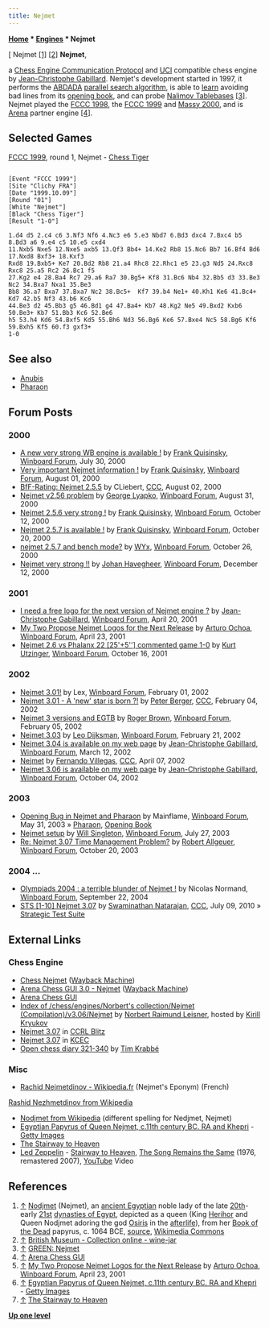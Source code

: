 ```yaml
---
title: Nejmet
---
```

**[Home](Home "Home") \* [Engines](Engines "Engines") \* Nejmet**



[ Nejmet <a id="cite-note-1" href="#cite-ref-1">[1]</a> <a id="cite-note-2" href="#cite-ref-2">[2]</a>
**Nejmet**,  

a [Chess Engine Communication Protocol](Chess_Engine_Communication_Protocol "Chess Engine Communication Protocol") and [UCI](UCI "UCI") compatible chess engine by [Jean-Christophe Gabillard](Jean-Christophe_Gabillard "Jean-Christophe Gabillard"). 
Nemjet's development started in 1997, it performs the [ABDADA](ABDADA "ABDADA") [parallel search algorithm](Parallel_Search "Parallel Search"), is able to [learn](Book_Learning "Book Learning") avoiding bad lines from its [opening book](Opening_Book "Opening Book"), and can probe [Nalimov Tablebases](Nalimov_Tablebases "Nalimov Tablebases") <a id="cite-note-3" href="#cite-ref-3">[3]</a>. 
Nejmet played the [FCCC 1998](FCCC_1998 "FCCC 1998"), the [FCCC 1999](FCCC_1999 "FCCC 1999") and [Massy 2000](index.php?title=Massy_2000&action=edit&redlink=1 "Massy 2000 (page does not exist)"), and is [Arena](Arena "Arena") partner engine <a id="cite-note-4" href="#cite-ref-4">[4]</a>.



## Selected Games


[FCCC 1999](FCCC_1999 "FCCC 1999"), round 1, Nejmet - [Chess Tiger](Chess_Tiger "Chess Tiger")




```

[Event "FCCC 1999"]
[Site "Clichy FRA"]
[Date "1999.10.09"]
[Round "01"]
[White "Nejmet"]
[Black "Chess Tiger"]
[Result "1-0"]

1.d4 d5 2.c4 c6 3.Nf3 Nf6 4.Nc3 e6 5.e3 Nbd7 6.Bd3 dxc4 7.Bxc4 b5 8.Bd3 a6 9.e4 c5 10.e5 cxd4 
11.Nxb5 Nxe5 12.Nxe5 axb5 13.Qf3 Bb4+ 14.Ke2 Rb8 15.Nc6 Bb7 16.Bf4 Bd6 17.Nxd8 Bxf3+ 18.Kxf3 
Rxd8 19.Bxb5+ Ke7 20.Bd2 Rb8 21.a4 Rhc8 22.Rhc1 e5 23.g3 Nd5 24.Rxc8 Rxc8 25.a5 Rc2 26.Bc1 f5 
27.Kg2 e4 28.Ba4 Rc7 29.a6 Ra7 30.Bg5+ Kf8 31.Bc6 Nb4 32.Bb5 d3 33.Be3 Nc2 34.Bxa7 Nxa1 35.Be3 
Bb8 36.a7 Bxa7 37.Bxa7 Nc2 38.Bc5+  Kf7 39.b4 Ne1+ 40.Kh1 Ke6 41.Bc4+ Kd7 42.b5 Nf3 43.b6 Kc6 
44.Be3 d2 45.Bb3 g5 46.Bd1 g4 47.Ba4+ Kb7 48.Kg2 Ne5 49.Bxd2 Kxb6 50.Be3+ Kb7 51.Bb3 Kc6 52.Be6 
h5 53.h4 Kd6 54.Bxf5 Kd5 55.Bh6 Nd3 56.Bg6 Ke6 57.Bxe4 Nc5 58.Bg6 Kf6 59.Bxh5 Kf5 60.f3 gxf3+ 
1-0

```

## See also


* [Anubis](Anubis "Anubis")
* [Pharaon](Pharaon "Pharaon")


## Forum Posts


### 2000


* [A new very strong WB engine is available !](http://www.open-aurec.com/wbforum/viewtopic.php?f=18&t=32121) by [Frank Quisinsky](Frank_Quisinsky "Frank Quisinsky"), [Winboard Forum](Computer_Chess_Forums "Computer Chess Forums"), July 30, 2000
* [Very important Nejmet information !](http://www.open-aurec.com/wbforum/viewtopic.php?f=18&t=32140) by [Frank Quisinsky](Frank_Quisinsky "Frank Quisinsky"), [Winboard Forum](Computer_Chess_Forums "Computer Chess Forums"), August 01, 2000
* [BfF-Rating: Nejmet 2.5.5](https://www.stmintz.com/ccc/index.php?id=122755) by CLiebert, [CCC](CCC "CCC"), August 02, 2000
* [Nejmet v2.56 problem](http://www.open-aurec.com/wbforum/viewtopic.php?f=18&t=32320) by [George Lyapko](George_Lyapko "George Lyapko"), [Winboard Forum](Computer_Chess_Forums "Computer Chess Forums"), August 31, 2000
* [Nejmet 2.5.6 very strong !](http://www.open-aurec.com/wbforum/viewtopic.php?f=18&t=32518) by [Frank Quisinsky](Frank_Quisinsky "Frank Quisinsky"), [Winboard Forum](Computer_Chess_Forums "Computer Chess Forums"), October 12, 2000
* [Nejmet 2.5.7 is available !](http://www.open-aurec.com/wbforum/viewtopic.php?f=18&t=32538) by [Frank Quisinsky](Frank_Quisinsky "Frank Quisinsky"), [Winboard Forum](Computer_Chess_Forums "Computer Chess Forums"), October 20, 2000
* [nejmet 2.5.7 and bench mode?](http://www.open-aurec.com/wbforum/viewtopic.php?f=18&t=32565) by [WYx](L%C3%A1szl%C3%B3_Szalai "László Szalai"), [Winboard Forum](Computer_Chess_Forums "Computer Chess Forums"), October 26, 2000
* [Nejmet very strong !!](http://www.open-aurec.com/wbforum/viewtopic.php?f=18&t=32764) by [Johan Havegheer](Johan_Havegheer "Johan Havegheer"), [Winboard Forum](Computer_Chess_Forums "Computer Chess Forums"), December 12, 2000


### 2001


* [I need a free logo for the next version of Nejmet engine ?](http://www.open-aurec.com/wbforum/viewtopic.php?f=18&t=33598) by [Jean-Christophe Gabillard](Jean-Christophe_Gabillard "Jean-Christophe Gabillard"), [Winboard Forum](Computer_Chess_Forums "Computer Chess Forums"), April 20, 2001
* [My Two Propose Nejmet Logos for the Next Release](http://www.open-aurec.com/wbforum/viewtopic.php?f=18&t=33618) by [Arturo Ochoa](Arturo_Ochoa "Arturo Ochoa"), [Winboard Forum](Computer_Chess_Forums "Computer Chess Forums"), April 23, 2001
* [Nejmet 2.6 vs Phalanx 22 [25'+5''] commented game 1-0](http://www.open-aurec.com/wbforum/viewtopic.php?f=18&t=34794) by [Kurt Utzinger](Kurt_Utzinger "Kurt Utzinger"), [Winboard Forum](Computer_Chess_Forums "Computer Chess Forums"), October 16, 2001


### 2002


* [Nejmet 3.01!](http://www.open-aurec.com/wbforum/viewtopic.php?f=18&t=35973) by Lex, [Winboard Forum](Computer_Chess_Forums "Computer Chess Forums"), February 01, 2002
* [Nejmet 3.01 - A 'new' star is born ?!](https://www.stmintz.com/ccc/index.php?id=211881) by [Peter Berger](Peter_Berger "Peter Berger"), [CCC](CCC "CCC"), February 04, 2002
* [Nejmet 3 versions and EGTB](http://www.open-aurec.com/wbforum/viewtopic.php?f=18&t=36027) by [Roger Brown](index.php?title=Roger_Brown&action=edit&redlink=1 "Roger Brown (page does not exist)"), [Winboard Forum](Computer_Chess_Forums "Computer Chess Forums"), February 05, 2002
* [Nejmet 3.03](http://www.open-aurec.com/wbforum/viewtopic.php?f=18&t=36211) by [Leo Dijksman](Leo_Dijksman "Leo Dijksman"), [Winboard Forum](Computer_Chess_Forums "Computer Chess Forums"), February 21, 2002
* [Nejmet 3.04 is available on my web page](http://www.open-aurec.com/wbforum/viewtopic.php?f=18&t=36411) by [Jean-Christophe Gabillard](Jean-Christophe_Gabillard "Jean-Christophe Gabillard"), [Winboard Forum](Computer_Chess_Forums "Computer Chess Forums"), March 12, 2002
* [Nejmet](https://www.stmintz.com/ccc/index.php?id=222050) by [Fernando Villegas](Fernando_Villegas "Fernando Villegas"), [CCC](CCC "CCC"), April 07, 2002
* [Nejmet 3.06 is available on my web page](http://www.open-aurec.com/wbforum/viewtopic.php?f=18&t=39389) by [Jean-Christophe Gabillard](Jean-Christophe_Gabillard "Jean-Christophe Gabillard"), [Winboard Forum](Computer_Chess_Forums "Computer Chess Forums"), October 04, 2002


### 2003


* [Opening Bug in Nejmet and Pharaon](http://www.open-aurec.com/wbforum/viewtopic.php?f=18&t=42820) by Mainflame, [Winboard Forum](Computer_Chess_Forums "Computer Chess Forums"), May 31, 2003 » [Pharaon](Pharaon "Pharaon"), [Opening Book](Opening_Book "Opening Book")
* [Nejmet setup](http://www.open-aurec.com/wbforum/viewtopic.php?f=18&t=43548) by [Will Singleton](Will_Singleton "Will Singleton"), [Winboard Forum](Computer_Chess_Forums "Computer Chess Forums"), July 27, 2003
* [Re: Nejmet 3.07 Time Management Problem?](http://www.open-aurec.com/wbforum/viewtopic.php?f=18&t=44701) by [Robert Allgeuer](index.php?title=Robert_Allgeuer&action=edit&redlink=1 "Robert Allgeuer (page does not exist)"), [Winboard Forum](Computer_Chess_Forums "Computer Chess Forums"), October 20, 2003


### 2004 ...


* [Olympiads 2004 : a terrible blunder of Nejmet !](http://www.open-aurec.com/wbforum/viewtopic.php?t=49027) by Nicolas Normand, [Winboard Forum](Computer_Chess_Forums "Computer Chess Forums"), September 22, 2004
* [STS [1-10] Nejmet 3.07](http://www.talkchess.com/forum3/viewtopic.php?f=6&t=35357&p=360770) by [Swaminathan Natarajan](Swaminathan_Natarajan "Swaminathan Natarajan"), [CCC](CCC "CCC"), July 09, 2010 » [Strategic Test Suite](Strategic_Test_Suite "Strategic Test Suite")


## External Links


### Chess Engine


* [Chess Nejmet](http://web.archive.org/web/20031019123031/http://membres.lycos.fr/nejmet/) ([Wayback Machine](https://en.wikipedia.org/wiki/Wayback_Machine))
* [Arena Chess GUI 3.0 - Nejmet](http://web.archive.org/web/20120106014239/http://www.playwitharena.com/?Partner_Chess_Engines:Nejmet%26nbsp%3B) ([Wayback Machine](https://en.wikipedia.org/wiki/Wayback_Machine))
* [Arena Chess GUI](http://www.playwitharena.de/)
* [Index of /chess/engines/Norbert's collection/Nejmet (Compilation)/v3.06/Nejmet](http://kirr.homeunix.org/chess/engines/Norbert%27s%20collection/Nejmet%20%28Compilation%29/v3.06/Nejmet/) by [Norbert Raimund Leisner](Norbert_Raimund_Leisner "Norbert Raimund Leisner"), hosted by [Kirill Kryukov](Kirill_Kryukov "Kirill Kryukov")
* [Nejmet 3.07](http://www.computerchess.org.uk/ccrl/404/cgi/engine_details.cgi?print=Details&each_game=1&eng=Nejmet%203.07) in [CCRL Blitz](CCRL "CCRL")
* [Nejmet 3.07](http://kirill-kryukov.com/chess/kcec/cgi/engine_details.cgi?print=Details&each_game=1&eng=Nejmet%203.07) in [KCEC](KCEC "KCEC")
* [Open chess diary 321-340](http://timkr.home.xs4all.nl/chess2/diary_17.htm) by [Tim Krabbé](https://en.wikipedia.org/wiki/Tim_Krabb%C3%A9)


### Misc


* [Rachid Nejmetdinov - Wikipedia.fr](https://fr.wikipedia.org/wiki/Rachid_Nejmetdinov) (Nejmet's Eponym) (French)


 [Rashid Nezhmetdinov from Wikipedia](https://en.wikipedia.org/wiki/Rashid_Nezhmetdinov)
* [Nodjmet from Wikipedia](https://en.wikipedia.org/wiki/Nodjmet) (different spelling for Nedjmet, Nejmet)
 * [Egyptian Papyrus of Queen Nejmet, c.11th century BC. RA and Khepri](https://www.gettyimages.de/detail/nachrichtenfoto/egyptian-papyrus-of-queen-nejmet-c11th-century-bc-ra-nachrichtenfoto/918992378) - [Getty Images](https://en.wikipedia.org/wiki/Getty_Images) 
* [The Stairway to Heaven](https://www.bibliotecapleyades.net/sitchin/stairway_heaven/stairway12.htm)
* [Led Zeppelin](Category:Led_Zeppelin "Category:Led Zeppelin") - [Stairway to Heaven](https://en.wikipedia.org/wiki/Stairway_to_Heaven), [The Song Remains the Same](https://en.wikipedia.org/wiki/The_Song_Remains_the_Same_(film)) (1976, remastered 2007), [YouTube](https://en.wikipedia.org/wiki/YouTube) Video


 
## References


1. <a id="cite-ref-1" href="#cite-note-1">↑</a> [Nodjmet](https://en.wikipedia.org/wiki/Nodjmet) (Nejmet), an [ancient Egyptian](https://en.wikipedia.org/wiki/Ancient_Egypt) noble lady of the late [20th](https://en.wikipedia.org/wiki/Twentieth_Dynasty_of_Egypt)-early [21st](https://en.wikipedia.org/wiki/Twenty-first_Dynasty_of_Egypt) [dynasties of Egypt](https://en.wikipedia.org/wiki/Dynasties_of_Ancient_Egypt), depicted as a queen (King [Herihor](https://en.wikipedia.org/wiki/Herihor) and Queen Nodjmet adoring the god [Osiris](https://en.wikipedia.org/wiki/Osiris) in the [afterlife](https://en.wikipedia.org/wiki/Afterlife)), from her [Book of the Dead](https://en.wikipedia.org/wiki/Book_of_the_Dead) papyrus, c. 1064 BCE, [source](https://commons.wikimedia.org/wiki/File:KingHerihorAndQueenNodjmetAdoreOsiris.jpg), [Wikimedia Commons](https://en.wikipedia.org/wiki/Wikimedia_Commons)
2. <a id="cite-ref-2" href="#cite-note-2">↑</a> [British Museum - Collection online - wine-jar](https://research.britishmuseum.org/research/collection_online/collection_object_details.aspx?objectId=119851&partId=1&searchText=Nejmet&page=1)
3. <a id="cite-ref-3" href="#cite-note-3">↑</a> [GREEN: Nejmet](https://grueneselent.blogspot.com/2014/06/nejmet.html)
4. <a id="cite-ref-4" href="#cite-note-4">↑</a> [Arena Chess GUI](http://www.playwitharena.de/)
5. <a id="cite-ref-5" href="#cite-note-5">↑</a> [My Two Propose Nejmet Logos for the Next Release](http://www.open-aurec.com/wbforum/viewtopic.php?f=18&t=33618) by [Arturo Ochoa](Arturo_Ochoa "Arturo Ochoa"), [Winboard Forum](Computer_Chess_Forums "Computer Chess Forums"), April 23, 2001
 6. <a id="cite-ref-6" href="#cite-note-6">↑</a> [Egyptian Papyrus of Queen Nejmet, c.11th century BC. RA and Khepri](https://www.gettyimages.de/detail/nachrichtenfoto/egyptian-papyrus-of-queen-nejmet-c11th-century-bc-ra-nachrichtenfoto/918992378) - [Getty Images](https://en.wikipedia.org/wiki/Getty_Images) 
7. <a id="cite-ref-7" href="#cite-note-7">↑</a> [The Stairway to Heaven](https://www.bibliotecapleyades.net/sitchin/stairway_heaven/stairway12.htm)

**[Up one level](Engines "Engines")**







 
